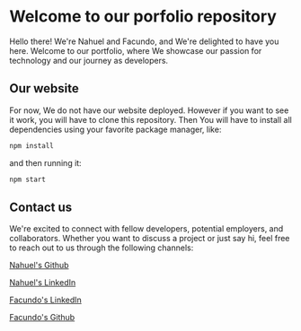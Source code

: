 # Welcome to our porfolio repository
Hello there! We're Nahuel and Facundo, and We're delighted to have you here. Welcome to our portfolio, where We showcase our passion for technology and our journey as developers.

## Our website
For now, We do not have our website deployed. However if you want to see it work, you will have to clone this repository. Then You will have to install all dependencies using your favorite package manager, like:
```bash
npm install
```
and then running it:
```bash
npm start
```

## Contact us
We're excited to connect with fellow developers, potential employers, and collaborators. Whether you want to discuss a project or just say hi, feel free to reach out to us through the following channels:

[Nahuel's Github](https://github.com/NahuelLescano "Personal Github profile")

[Nahuel's LinkedIn](https://www.linkedin.com/in/nahuel-lescano-906a2618b/ "LinkedIn profile")

[Facundo's LinkedIn](https://www.linkedin.com/in/facundo-aylan-582b52257/ "LinkedIn profile")

[Facundo's Github](https://github.com/FacundoAylan "Personal Github profile")
